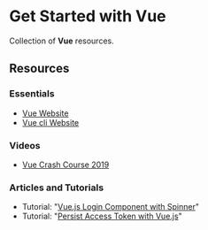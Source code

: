 # Get Started with Vue

Collection of **Vue** resources.

## Resources

### Essentials

- [Vue Website](https://vuejs.org/)
- [Vue cli Website](https://cli.vuejs.org/)

### Videos

- [Vue Crash Course 2019](https://youtu.be/Wy9q22isx3U)

### Articles and Tutorials

- Tutorial: "[Vue.js Login Component with Spinner](https://webdevchallenges.com/vue-js-login-component-with-spinner/)"
- Tutorial: "[Persist Access Token with Vue.js](https://webdevchallenges.com/persist-access-token-with-vue-js/)"
